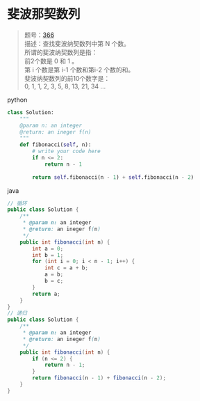 # 斐波那契数列

> 题号：[366](https://www.lintcode.com/problem/366/)\
> 描述：查找斐波纳契数列中第 N 个数。\
> 所谓的斐波纳契数列是指：\
> 前2个数是 0 和 1 。\
> 第 i 个数是第 i-1 个数和第i-2 个数的和。\
> 斐波纳契数列的前10个数字是：\
> 0, 1, 1, 2, 3, 5, 8, 13, 21, 34 ...

python

```python
class Solution:
    """
    @param n: an integer
    @return: an ineger f(n)
    """
    def fibonacci(self, n):
        # write your code here
        if n <= 2:
            return n - 1
        
        return self.fibonacci(n - 1) + self.fibonacci(n - 2)
```

java

```java
// 循环
public class Solution {
    /**
     * @param n: an integer
     * @return: an ineger f(n)
     */
    public int fibonacci(int n) {
        int a = 0;
        int b = 1;
        for (int i = 0; i < n - 1; i++) {
            int c = a + b;
            a = b;
            b = c;
        }
        return a;
    }
}
// 递归
public class Solution {
    /**
     * @param n: an integer
     * @return: an ineger f(n)
     */
    public int fibonacci(int n) {
        if (n <= 2) {
            return n - 1;
        }
        return fibonacci(n - 1) + fibonacci(n - 2);
    }
}
```

